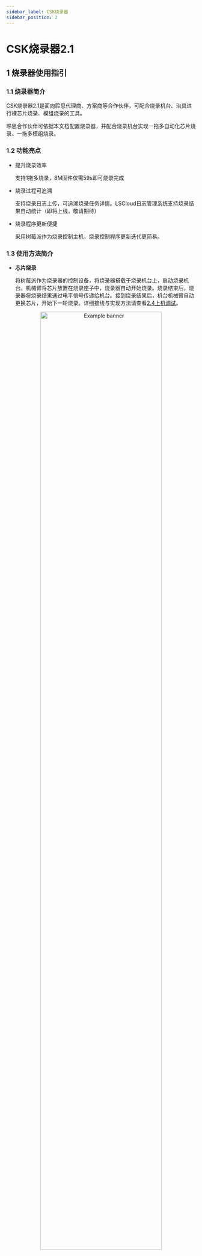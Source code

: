```yaml
---
sidebar_label: CSK烧录器
sidebar_position: 2
---
```


# CSK烧录器2.1

## 1 烧录器使用指引

### 1.1 烧录器简介

CSK烧录器2.1是面向聆思代理商、方案商等合作伙伴，可配合烧录机台、治具进行裸芯片烧录、模组烧录的工具。

聆思合作伙伴可依据本文档配置烧录器，并配合烧录机台实现一拖多自动化芯片烧录、一拖多模组烧录。

### 1.2 功能亮点

- 提升烧录效率

  支持1拖多烧录，8M固件仅需59s即可烧录完成

- 烧录过程可追溯

  支持烧录日志上传，可追溯烧录任务详情。LSCloud日志管理系统支持烧录结果自动统计（即将上线，敬请期待）

- 烧录程序更新便捷

  采用树莓派作为烧录控制主机，烧录控制程序更新迭代更简易。

### 1.3 使用方法简介

- **芯片烧录**

  ​将树莓派作为烧录器的控制设备，将烧录器搭载于烧录机台上，启动烧录机台。机械臂将芯片放置在烧录座子中，烧录器自动开始烧录。烧录结束后，烧录器将烧录结果通过电平信号传递给机台。接到烧录结果后，机台机械臂自动更换芯片，开始下一轮烧录。详细接线与实现方法请查看[2.4上机调试](/tools/mass_production/chipburner#2.4上机调试)。

<div  align="center"><img
  src={require('./files/image-20210722173608296.png').default}
  width="80%"
  alt="Example banner"
/></div>

<div  align="center"><img
  src={require('./files/image-20210722175834629.png').default}
  width="80%"
  alt="Example banner"
/></div>

- **模组烧录**
  
  将树莓派作为主控设备，通过Hub（烧录器在4个以上时需要Hub）连接USB转串口板，串口板接口与待烧录的CSK模组相连接，按下烧录板上的开关键或拉低start信号即可开始烧录，详细接线与实现方法请查看[2.3 软硬件调试](#软硬件调试)。

![](./files/模组烧录.jpg)

### 1.4 维护与报废规范

- **芯片烧录**

  说明：为提高芯片烧录时，烧录座子的烧录效果和良率，拟以下烧录座子维护和报废原则。

  **维护规范：**

  - 每次使用前使用汽枪吹干净每个座子。

  - 使用结束后需把所有烧录座上的芯片取出。

  - 每天结束烧录后把烧录座倒过放置，或者使用盖板盖住烧录座，避免进入粉尘影响接触。

  **报废规范：**

  - 查看日志系统，确认该烧录座的使用次数是否已经达到5000次。

  - 当烧录座连续出现3PCS芯片不良，查看系统日志均为设备打开失败导致。

  - 使用能烧录OK的芯片手动测试，发现还是无法烧录，日志为打开设备失败。

  - 观察烧录座前5脚（如下图），如果针脚有明显的位移，可尝试使用镊子将针脚复位修复，修复后可以手动测试烧录座，烧录10次有8次能通过则可继续上机使用，否则报废。

- **模组烧录**

  需要关机时，请先短接树莓派右侧第3和第5引脚（如图），维持短接状态直到USB转串口板上所有的指示灯熄灭（短接至熄灭约需等待10s时间，熄灭后树莓派的风扇仍在工作），再按下树莓派的按钮开关断电。
   <div  align="center"><img
  src={require('./files/image-20210803223815675.png').default}
  width="80%"
  alt="Example banner"
/></div>

:::danger 注意！

直接断电会导致TF卡损坏。

:::

## 2 烧录器配置指引

如需配置烧录器，请依照以下指引配置软、硬件，并完成联调。

### 2.1 硬件配置

#### 2.1.1 硬件设计资料

本节提供烧录器硬件设计资料和验收测试标准。

**硬件设计资料**

USB转串口板：[CSK_LOAD V2.1.rar](http://pan.iflytek.com:80/#/link/010457DE846A8D7C3E6D8E21AF131BA2) (访问密码：n5Op)

点击以上链接即可获取硬件框图、原理图、PCB、BOM

图例：

<div  align="center"><img
  src={require('./files/image-20210804161153219.png').default}
  width="80%"
  alt="Example banner"
/></div>
<div  align="center"><img
  src={require('./files/image-20210804160943509.png').default}
  width="80%"
  alt="Example banner"
/></div>

**验收标准**

USB转串口板和烧录座子板回板后，请按照以下表格进行验收测试，以免电压或掉电时序等不符合要求导致烧录器不稳定。

 [烧录器验收测试模板.xlsx](http://pan.iflytek.com:80/#/link/010457DE846A8D7C3E6D8E21AF131BA2) (访问密码：n5Op)

测试报告样例如下：

 [烧录器验收测试案例.xlsx](http://pan.iflytek.com:80/#/link/010457DE846A8D7C3E6D8E21AF131BA2) (访问密码：n5Op) 

![企业微信截图_20210804161757](./files/企业微信截图_20210804161757.png)

#### 2.1.2 其他配件与规格要求

- 芯片烧录座子板：[CSK_LOAD_adapter.rar](http://pan.iflytek.com:80/#/link/010457DE846A8D7C3E6D8E21AF131BA2) (访问密码：n5Op)

- 芯片烧录座子（请根据USB转串口板子数量确定烧录座子数量）：如无特殊需求，推荐使用PLASTRONICS烧录座子，规格参见[烧录座子封装_64LQ50S19090.pdf](http://pan.iflytek.com:80/#/link/010457DE846A8D7C3E6D8E21AF131BA2) (访问密码：n5Op) 

- 1*树莓派4B

- 1*TF卡：≥16G

- USB2.0打印线 (如图：一头是USB, 另外一头是小方口，数量与烧录板数量保持一致) ：线长≤0.5m：

<div  align="center"><img
  src={require('./files/image-20210722163338330.png').default}
  width="80%"
  alt="Example banner"
/></div>

- Hub（可选，1拖4及以下不需要配置）：京东购买链接：https://item.m.jd.com/product/62280475705.html?gx=RnFiwGFdPDeLwtRP--tzVUaeLn90-OEAjYN0&ad_od=share&utm_source=androidapp&utm_medium=appshare&utm_campaign=t_335139774&utm_term=Wxfriends

:::info 注意

Hub可能会影响烧录稳定性，请谨慎选择，如无特殊需求请按以上链接购买。

:::

### 2.2 软件配置

#### 2.2.1 将烧录程序写入TF卡

- 用读卡器将TF卡插入电脑

- 下载镜像：[raspios-lsfactory.20210803.img.7z](http://pan.iflytek.com:80/#/link/010457DE846A8D7C3E6D8E21AF131BA2) (访问密码：n5Op)，并解压

- 使用 `balenaEtcher`（以管理员身份运行）将镜像烧写到 TF 卡

   balenaEtcher下载链接：[balenaEtcher](https://www.balena.io/etcher) （windows请选择Windows X86|x64版本）

  ![](./files/image-20210722195929166.png)

  下图表示烧写成功：
  
  ![](./files/image-20210803184341393.png)
  
:::tip 提示 
  
如烧录失败，请更换读卡器或更换USB口重新烧写，多次重试。
  
:::

#### 2.2.2 自检程序、烧录包配置

**制作烧录包（LPK包）**

烧录前需要准备烧录所需的LPK包。LISA和非LISA项目需采用不同的打包方法。

- LISA项目：固件确认后，打开LStudio项目，在LStudio终端输入

```sh
lisa build --factory
```

  如图：

  ![](./files/image-20210722194305512.png)

  输入正确的LSCloud项目ID和名称，即可生成烧录所需的lpk包。

- 非LISA项目：打开以下文档链接，并依照操作文档说明打包LPK包

  [烧录包制作工具](/tools/Mass_Production/WebTools/pack)

**放置/更换树莓派中的烧录包** 

- 将烧写了镜像的TF卡插到电脑上（可使用读卡器），在出现的boot分区中找到`LISTENAI/factory_lpk`目录，并将LPK烧录包存放在该目录下。该目录应当只存放**一个**以 `.lpk` 结尾的固件包。

![](./files/image-20210722200921125.png)

:::info 提示

如需更换烧录包，将该目录下的烧录包删除，并存放新的烧录包即可。

:::

**放置/更换自检程序**

- 在以下链接中下载芯片、模组烧录自检固件，将自检固件存放在`LISTENAI/selfcheck_lpks`目录下

  - 芯片烧录自检固件

    [101.376MHz.lpk](http://pan.iflytek.com:80/#/link/010457DE846A8D7C3E6D8E21AF131BA2) (访问密码：n5Op) 

  - 模组烧录自检固件

    [245.760MHz.lpk](http://pan.iflytek.com:80/#/link/010457DE846A8D7C3E6D8E21AF131BA2) (访问密码：n5Op) 

**设置自检程序** 

将烧写了镜像的TF卡插到电脑上（可使用读卡器），在出现的boot分区中找到`LISTENAI/factory_config`目录，以记事本或其他编辑器打开该目录下的`factory.lini`，如图：

![](./files/image-20210727235239073.png)

将双引号中的内容修改为您按上文步骤放置的自检程序的文件名。如无需将烧录结果上传Mes系统，其余配置无需修改。

#### 2.2.3 配网

- 将 TF 卡插到电脑上，将[wpa_supplicant.conf](http://pan.iflytek.com:80/#/link/010457DE846A8D7C3E6D8E21AF131BA2) (访问密码：n5Op) 复制到出现的 boot 分区中，如图：

![](./files/image-20210726210043769.png)

export const Highlight = ({children, color}) => (
  <span
    style={{
      color: color,
}}>
    {children}
  </span>
);

- 将文件中的“<Highlight color="#1877F2">Wi-Fi名称</Highlight>”和"<Highlight color="#1877F2">Wi-Fi密码</Highlight>"分别替换为调试现场或工厂的WiFi名称和密码。

  修改示例：

```txt
ctrl_interface=DIR=/var/run/wpa_supplicant GROUP=netdev
country=CN
network={
    ssid="LINGSI"
    scan_ssid=1
    psk="LS$123456#"
    key_mgmt=WPA-PSK
}
```

- 退出磁盘并将 TF 卡插到树莓派上电。

:::tip 提示

联网成功后该文件会自动消失。如需更换WiFi，重新在boot分区中新建一个`wpa_supplicant.conf`即可，重新上电后原配网信息会被覆盖。

:::

:::caution 注意

未联网状态下，烧录日志将存放在树莓派本地，联网后可上传并清空本地日志。如树莓派长期未联网，将删除部分本地日志，避免本地日志占满磁盘。故强烈建议烧录前将树莓派联网。

:::

#### 2.2.4 其它

**登入树莓派**

登入树莓派后，您可查看日志、更新烧录程序。

**方法1**（现场须备有键盘和带有标准HDMI接口的显示器）：

首先将树莓派与键盘、显示器相连接，其次给树莓派上电，输入用户名与密码登录树莓派（默认用户名为pi，密码为raspberry）。登录成功后，即可输入命令行

**方法2**：SSH连接

- 首先保证电脑与树莓派连接同一个路由器，在同一个局域网中。

- 获取树莓派在内网的IP地址

  - 获取方式1：按照以上方法1中的步骤在显示器上打开树莓派终端，执行

    ```sh
    ifconfig -a
    ```

    即可查看树莓派的内网IP

    ![](./files/image-20210722203502273.png)

  - 获取方式2：点击下载[IP_browser.exe](http://pan.iflytek.com:80/#/link/010457DE846A8D7C3E6D8E21AF131BA2) (访问密码：n5Op) ，在windows电脑打开exe程序，等一会儿，即可查看当前内网下的所有树莓派的IP地址。如获取失败，请确认TF卡中烧录的是否是最新镜像，如不是，请执行./factory/update.sh更新到最新，或联系聆思FAE

- **连接方式1**：下载安装Xshell并打开，点击新建会话，选择SSH协议，并将IP地址填写在主机一栏，点击连接即可

  ![](./files/image-20210722204339420.png)

- **连接方式2**：打开Windows Powershell（请保证Win OpenSSH已添加到环境变量），执行以下命令

  ```sh
  ssh pi@192.168.10.143
  ```

  注意：pi@后的IP地址仅作示例，请手动替换为您的树莓派对应的IP地址

  输入密码登录树莓派（初始密码为raspberry）

  ![](./files/image-20210722210800762.png)

**更新烧录程序**

TF 卡镜像中的软件可能已经过时，需要手动更新到最新版本。打开树莓派终端，确认树莓派处于联网状态，执行以下命令更新烧录程序并重启，即可将烧录程序更新到最新。建议每次开始烧录前都进行更新。

```sh
1. ./factory/update.sh
2. sudo reboot now
```
:::info 

可通过SYS灯的快慢确认树莓派是否联网，详情可见[指示灯说明](#指示灯说明)。

:::

**对接Mes系统接口**

如工厂需要将烧录结果上传Mes系统，可依照以下操作步骤对接Mes系统：

- 将TF卡插入PC，在boot分区的`LISTENAI`-`factory_config`目录下打开`factory.lini`，将mes字段配置为`1`，startSignal配置为`1`（如工厂将Chip ID作为芯片/模组的唯一识别码，不使用扫码枪，请配置为`0`），如图

![](./files/对接Mes系统1.png)

- 打开`LISTENAI`-`factory_config`目录下的`load.js`，配置Mes系统请求URL、请求所需参数等信息并保存，如图

![](./files/对接Mes系统2.png)

完成以上配置后，扫码枪扫描模组条形码，将触发烧录（如startSignal=0，则烧录方式仍为按键触发烧录）；烧录结束后，烧录结果将上传到指定的Mes系统http内网接口，并接收返回值。如上传失败，USB转串口板将显示红灯，此时请重试，或根据以下常见错误类型排查http连接问题：

  - 不在同一局域网
  - 请求的url地址，或者方法错误 404
  - 请求的参数问题 400
  - 有鉴权相关问题 401
  - mes系统自身接口的处理问题 5xx

### 2.3 软硬件调试

本章介绍如何跑通烧录流程、与烧录机台或治具配合使用。

软、硬件均按照2.2中的步骤配置完成后，可连接烧录器与树莓派进行调试

#### 硬件接法

- 用USB2.0打印线连接树莓派与USB转串口板，或将Hub插入树莓派USB接口，用USB2.0打印线连接Hub与烧录器，如图：

<div  align="center"><img
  src={require('./files/d5ccb052-b43b-4155-86f3-b242246c5a0c.jpg').default}
  width="100%"
  alt="Example banner"
/></div>

![](./files/image-20210727182754917.png)

- **芯片烧录**

  - 按下树莓派开关启动树莓派，自检固件、量产固件加载成功后，蓝色指示灯闪烁，表示烧录器已准备就绪；如按下开关后树莓派启动，但USB转串口板无灯光亮起，说明固件异常，可根据[日志查看方法](#日志查看方法)排查

  - 将芯片左上角的小圆点对准烧录器中的圆形标识`1`，用镊子或静电笔将芯片放置在烧录座子中

  <img
      src={require('./files/芯片1标识处.png').default}
      width="50%"
      alt="Example banner"
/><img
    src={require('./files/image-20210722220402537.png').default}
    width="50%"
    alt="Example banner"
  />

- **模组烧录**

  - 通过烧录板的接口将模组（或治具接线）与烧录板相连接，
    
    - 必须接通的引脚有：PB16、GND、TX、RX
    
    - 可选择接通的引脚：5V（建议外接5V给模组供电）、3.3V、RSTN、START、BUSSY_LED、OK_LED、NG_LED

- **USB转串口板接口说明**

  - 接口1（芯片烧录机台信号线、治具可通过该接口中的引脚与烧录器相连接）：

    ![](./files/image-20210803182243785.png)

    | <center>烧录器接口</center> | 对应信号（低电平有效） |
  | :----------: | :--------: |
  | Pin1       | VDD |
  | Pin3       | GND |
  | Pin5       | Busy Signal |
  | Pin7       | OK Signal |
  | Pin8       | START Signal |
  | Pin9       | NG Signal |
  | Pin2、Pin4、Pin6、Pin10 | 备用 |

  - 接口2（引脚对应信号见丝印）：

    ![](./files/image-20210727224131961.png)

    将烧录器通过信号线连接烧录机台的效果图如下：

  ![](./files/image-20210723151416833.png)

    烧录机台自动化烧录过程：完成硬件连接后，等待蓝色状态指示灯闪烁，才可以执行机械臂并发送烧录信号，开始烧录；烧录完成后，如机台收到烧录器发送的OK信号，则机械臂取走芯片，放置下一片芯片；如机台收到烧录器发送的NG信号，则机械臂取走芯片再按压到烧录座子中，重新烧录；如连续烧录2或3次（可在机台上设置该次数）均NG，则机械臂取走芯片并放置在特殊区域

#### 烧录方法

- 方法1：拉低图示引脚（接GND），即可发送start信号，开始烧录

   ![](./files/企业微信截图_16280809437730.png)

- 方法2：按下图示中的按键，即可发送start信号，开始烧录

  <div align="center"><img
      src={require('./files/image-20210722220333504.png').default}
      width="100%"
      alt="Example banner"
/></div>

- 等待一段时间后（两分钟内），如烧录器显示绿灯，则检测通过、烧录完成，调试成功；如烧录器显示红灯，代表检测不通过或烧录失败，建议打开日志查看问题，或更换芯片重试

#### 日志查看方法

- 方法一：首先登入树莓派，登入方法见本文档[2.2 软件配置](#软件配置)中的[登入树莓派](#登入树莓派) ，在默认路径下（/home/pi）执行以下命令即可打开日志：

  ```sh
  ./factory/logs.sh
  ```
图例：

  图中标识处为需要烧录的固件的信息：

   <div  align="center"><img
  src={require('./files/企业微信截图_20210805111247.png').default}
  alt="Example banner"
/></div>

  图中标识处为自检固件的频率信息：

   <div  align="center"><img
  src={require('./files/自检固件频率.png').default}
  alt="Example banner"
/></div>

  图示表示烧录成功：

   <div  align="center"><img
  src={require('./files/烧录成功.png').default}
  alt="Example banner"
/></div>

- 方法二：将树莓派联网，烧录日志会上传到您制作芯片烧录包时填写的LSCloud项目中。使用PC打开[LSCloud网页](https://cloud.listenai.com/)，进入该LSCloud项目，点击左侧边栏`日志`，并设置正确的时间区间，即可在烧录完成后查看烧录日志，如图：

![](./files/image-20210727233318384.png)

:::caution 注意：

未联网状态下，烧录日志将存放在树莓派本地，联网后可上传并清空本地日志。如树莓派长期未联网，将删除部分本地日志，避免本地日志占满磁盘。故强烈建议烧录前将树莓派联网。

:::
  
#### 关机方法

需要关机时，请先短接树莓派右侧第3和第5引脚（如图），维持短接状态直到烧录板上的指示灯熄灭（此时树莓派的风扇仍在工作），再按下树莓派的按钮开关断电。

:::danger 注意！

直接断电会导致TF卡损坏。

:::

#### 附：烧录失败原因排查

|                      <center>日志显示的失败原因</center>                      |                         <center>建议排查方向</center>                         |
| :---------------------------------------------------------- | :---------------------------------------------------------- |
|                       自检固件加载失败                       | /boot/LISTENAI/factory_config目录下的factory.lini设置的自检固件名称与/boot/LISTENAI/selfcheck_lpks目录下存放的自检固件名称不一致，请依照[2.2.2 第4节 设置自检固件](#设置自检程序)中的步骤重新设置 |
|量产固件资源与配置文件MD5不一致|量产烧录包中的资源文件（.bin）的MD5和配置文件（.json）分区表中的MD5不一致，请确认打包LPK后是否人工修改过配置文件或资源文件，如有，请使用[芯片烧录包制作工具](/tools/Mass_Production/WebTools/pack)重新打包|
|                设备打开失败，无法进入烧录模式                | 说明硬件连接失败，建议检查烧录座与芯片引脚是否接触不良，芯片是否放置错误，并按[2.1.1 硬件设计资料](#验收标准)中的验收标准确认烧录板验收测试通过 |
| 自检失败，0x00 \| 自检失败，0x01 \| 自检失败，0x02 \| 自检失败，0x03 \| 自检结果读取超时 | 先确认是否已按[2.1.1 硬件设计资料](#验收标准)中的步骤做完烧录板验收测试；如已验收，可检测引脚接触、供电稳定情况，如调整后仍自检失败，可尝试更换芯片验证 |

##### 指示灯说明

  <img
      src={require('./files/蓝灯.png').default}
      width="24%"
      alt="Example banner"
/><img
      src={require('./files/黄灯.png').default}
      width="25%"
      alt="Example banner"
/><img
      src={require('./files/红灯.png').default}
      width="25%"
      alt="Example banner"
/><img
      src={require('./files/绿灯.png').default}
      width="25%"
      alt="Example banner"
/>

- 标记“0”蓝灯每隔0.5s闪烁一次，表示树莓派处于联网状态，自检程序与量产固件加载成功，准备就绪，等待烧录
- 标记“0”蓝灯每隔2s闪烁一次，表示树莓派处于未联网状态，自检程序与量产固件加载成功，准备就绪，等待烧录
- 标记"1"黄灯闪烁，表示正在烧录
-  标记“2”红灯亮起，表示烧录失败
- 标记“3”绿灯亮起，表示烧录成功
- 所有灯处于熄灭状态，表示烧录主控程序、自检程序、量产固件异常或树莓派处于关机状态，可以断电

### 可选：校验固件是否成功烧录

固件烧录后，可按照[芯片烧录包校验工具](/tools/Mass_Production/WebTools/verify)中的步骤校验固件是否成功烧录到芯片中。

## 3 治具规范

为避免模组损坏，要求烧录治具对 PCBA 测试点增加防护器件，主要的线路包括 TX、 RX、LOAD（PB16）、模块供电电源接口，可能还存在和上位机控制CSK上电使能脚和上位机的本身的使能脚。

- 串口：建议治具顶针上的TX、RX线路上增加 ESD 管到地。

- 电源接口：此部分主要针对对电源部分的引脚，此处对治具上的电源顶针上建议增加TVS管到地。

- LOAD引脚： CSK 3系列和4系列 PB16 脚（61 脚）在治具上对应的顶针上建议增加单向的 TVS 管到地。其它测试需要的IO口，如果在 PCBA上没有串接电阻和贴 ESD 时，建议在治具上对应 IO 的顶针上建议增加单向的TVS管到地。 

  - 待烧录的板子测试点处如有ESD防护措施，在工装上可以考虑不加

  - 背部探针后续建议统一采用连接小板形式，可以直接焊接，方便探针处就近放置TVS或ESD防护器件，同时避免在探针上连线引发的接触问题。如之前已做好的工装，添加手动焊接防护小板。

  - 针对信号IO接口，采用TVS管防护的同时，根据实际测试的波形需要做小电阻和小电容匹配，改善信号波形。 

  - 电源口一般建议采用 TVS 防浪涌管，串口建议采用ESD 管，LOAD采用对应 TVS管,如下表格推荐选型。

    | **位置使用** | **型号**                               | **推荐品牌** |
    | ------------ | -------------------------------------- | ------------ |
    | 电源 5V 接口 | TVS 浪涌管，  ST7VFHN162， DFN1610-2L  | 世晶         |
    | 串口         | ESD,SE5VFBN102， DFN1006-2L            |              |
    | LOAD和其它IO | TVS 浪涌管， ST4V5FBHN162， DFN1610-2L |              |





​        



